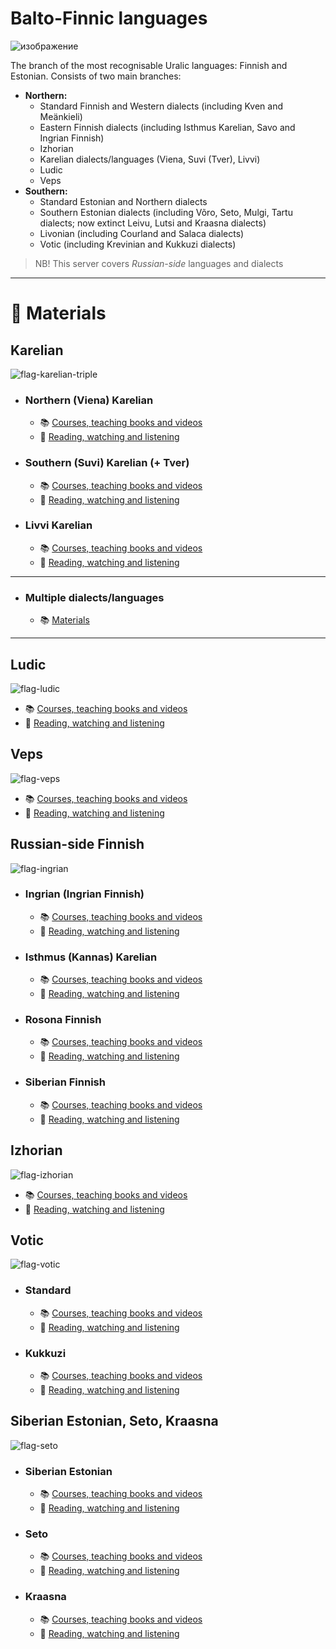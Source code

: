 # Balto-Finnic languages
![изображение](https://github.com/JustARyo/UralicsOfRussia/assets/31369233/9b3d57dd-0921-4628-88c0-d53d490b51ca)

The branch of the most recognisable Uralic languages: Finnish and Estonian. Consists of two main branches:
- **Northern:**
  - Standard Finnish and Western dialects (including Kven and Meänkieli)
  - Eastern Finnish dialects (including Isthmus Karelian, Savo and Ingrian Finnish)
  - Izhorian
  - Karelian dialects/languages (Viena, Suvi (Tver), Livvi)
  - Ludic
  - Veps
- **Southern:**
  - Standard Estonian and Northern dialects
  - Southern Estonian dialects (including Võro, Seto, Mulgi, Tartu dialects; now extinct Leivu, Lutsi and Kraasna dialects)
  - Livonian (including Courland and Salaca dialects)
  - Votic (including Krevinian and Kukkuzi dialects)

> NB! This server covers _Russian-side_ languages and dialects


***

# 📖 Materials

## Karelian
![flag-karelian-triple](https://github.com/JustARyo/UralicsOfRussia/assets/31369233/29aedc7d-4812-4227-be48-b567dc51e57b)

- ### **Northern (Viena) Karelian**
  - 📚 [Courses, teaching books and videos](meta/\[NKarelian\]%20Courses%20etc.md)
  - 🍿 [Reading, watching and listening](meta/\[NKarelian\]%20Reading%20etc.md)
- ### **Southern (Suvi) Karelian (+ Tver)**
  - 📚 [Courses, teaching books and videos](meta/\[SKarelian\]%20Courses%20etc.md)
  - 🍿 [Reading, watching and listening](meta/\[SKarelian\]%20Reading%20etc.md)
- ### **Livvi Karelian**
  - 📚 [Courses, teaching books and videos](meta/\[LKarelian\]%20Courses%20etc.md)
  - 🍿 [Reading, watching and listening](meta/\[LKarelian\]%20Reading%20etc.md)

---

- ### **Multiple dialects/languages**
  - 📚 [Materials](meta/\[GKarelian\]%20Materials.md)

---
 
## Ludic
![flag-ludic](https://github.com/JustARyo/UralicsOfRussia/assets/31369233/690ea14e-9a8a-46af-8e92-68188097d953)

- 📚 [Courses, teaching books and videos]()
- 🍿 [Reading, watching and listening]()

## Veps
![flag-veps](https://github.com/JustARyo/UralicsOfRussia/assets/31369233/73578534-7631-4524-93c4-8607e9106e7c)

- 📚 [Courses, teaching books and videos](meta/\[Veps\]%20Materials.md)
- 🍿 [Reading, watching and listening](meta/\[Veps\]%20Materials.md)

## Russian-side Finnish
![flag-ingrian](https://github.com/JustARyo/UralicsOfRussia/assets/31369233/09b2fbd5-5d56-4fa0-b4b2-0264540fa0bd)

- ### Ingrian (Ingrian Finnish)
  - 📚 [Courses, teaching books and videos]()
  - 🍿 [Reading, watching and listening]()
- ### Isthmus (Kannas) Karelian
  - 📚 [Courses, teaching books and videos]()
  - 🍿 [Reading, watching and listening]()
- ### Rosona Finnish
  - 📚 [Courses, teaching books and videos]()
  - 🍿 [Reading, watching and listening]()
- ### Siberian Finnish
  - 📚 [Courses, teaching books and videos]()
  - 🍿 [Reading, watching and listening]()

## Izhorian
![flag-izhorian](https://github.com/JustARyo/UralicsOfRussia/assets/31369233/136a6d8f-3970-4ec8-885b-64a9a54c86af)

- 📚 [Courses, teaching books and videos](meta/\[Izhorian\]%20Courses%20etc.md)
- 🍿 [Reading, watching and listening](meta/\[Izhorian\]%20Reading%20etc.md)

## Votic
![flag-votic](https://github.com/JustARyo/UralicsOfRussia/assets/31369233/8f017f9e-0481-4c80-9536-6fce21c92de8)

- ### Standard
  - 📚 [Courses, teaching books and videos]()
  - 🍿 [Reading, watching and listening]()
- ### Kukkuzi
  - 📚 [Courses, teaching books and videos]()
  - 🍿 [Reading, watching and listening]()

## Siberian Estonian, Seto, Kraasna
![flag-seto](https://github.com/JustARyo/UralicsOfRussia/assets/31369233/d71d2702-5039-4a23-8ca1-39e353c224c3)

- ### Siberian Estonian
  - 📚 [Courses, teaching books and videos]()
  - 🍿 [Reading, watching and listening]()
- ### Seto
  - 📚 [Courses, teaching books and videos](meta/\[Seto\]%20Courses%20etc.md)
  - 🍿 [Reading, watching and listening]()
- ### Kraasna
  - 📚 [Courses, teaching books and videos]()
  - 🍿 [Reading, watching and listening]()
